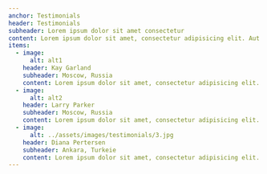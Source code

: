 ```yaml
---
anchor: Testimonials
header: Testimonials
subheader: Lorem ipsum dolor sit amet consectetur
content: Lorem ipsum dolor sit amet, consectetur adipisicing elit. Aut eaque, laboriosam veritatis, quos non quis ad perspiciatis, totam corporis ea, alias ut unde.
items: 
  - image:
      alt: alt1
    header: Kay Garland
    subheader: Moscow, Russia
    content: Lorem ipsum dolor sit amet, consectetur adipisicing elit. Aut eaque, laboriosam veritatis, quos non quis ad perspiciatis, totam corporis ea, alias ut unde.
  - image: 
      alt: alt2
    header: Larry Parker
    subheader: Moscow, Russia
    content: Lorem ipsum dolor sit amet, consectetur adipisicing elit. Aut eaque, laboriosam veritatis, quos non quis ad perspiciatis, totam corporis ea, alias ut unde.
  - image: 
      alt: ../assets/images/testimonials/3.jpg
    header: Diana Pertersen
    subheader: Ankara, Turkeie
    content: Lorem ipsum dolor sit amet, consectetur adipisicing elit. Aut eaque, laboriosam veritatis, quos non quis ad perspiciatis, totam corporis ea, alias ut unde.
---
```

